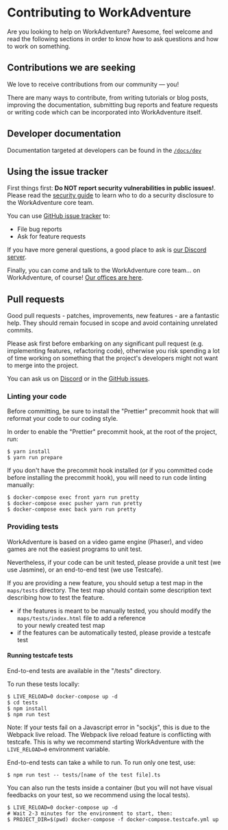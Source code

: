 # Contributing to WorkAdventure

Are you looking to help on WorkAdventure? Awesome, feel welcome and read the following sections in order to know how to 
ask questions and how to work on something.

## Contributions we are seeking

We love to receive contributions from our community — you!

There are many ways to contribute, from writing tutorials or blog posts, improving the documentation, 
submitting bug reports and feature requests or writing code which can be incorporated into WorkAdventure itself.

## Developer documentation

Documentation targeted at developers can be found in the [`/docs/dev`](docs/dev/) 

## Using the issue tracker

First things first: **Do NOT report security vulnerabilities in public issues!**.
Please read the [security guide](SECURITY.md) to learn who to do a security disclosure to the WorkAdventure core team.

You can use [GitHub issue tracker](https://github.com/thecodingmachine/workadventure/issues) to:

- File bug reports
- Ask for feature requests

If you have more general questions, a good place to ask is [our Discord server](https://discord.gg/YGtngdh9gt).

Finally, you can come and talk to the WorkAdventure core team... on WorkAdventure, of course! [Our offices are here](https://play.staging.workadventu.re/@/tcm/workadventure/wa-village).

## Pull requests

Good pull requests - patches, improvements, new features - are a fantastic help. They should remain focused in scope 
and avoid containing unrelated commits.

Please ask first before embarking on any significant pull request (e.g. implementing features, refactoring code), 
otherwise you risk spending a lot of time working on something that the project's developers might not want to merge 
into the project.

You can ask us on [Discord](https://discord.gg/YGtngdh9gt) or in the [GitHub issues](https://github.com/thecodingmachine/workadventure/issues).

### Linting your code

Before committing, be sure to install the "Prettier" precommit hook that will reformat your code to our coding style.

In order to enable the "Prettier" precommit hook, at the root of the project, run:

```console
$ yarn install
$ yarn run prepare
```

If you don't have the precommit hook installed (or if you committed code before installing the precommit hook), you will need 
to run code linting manually:

```console
$ docker-compose exec front yarn run pretty
$ docker-compose exec pusher yarn run pretty
$ docker-compose exec back yarn run pretty
```

### Providing tests

WorkAdventure is based on a video game engine (Phaser), and video games are not the easiest programs to unit test.

Nevertheless, if your code can be unit tested, please provide a unit test (we use Jasmine), or an end-to-end test (we use Testcafe).

If you are providing a new feature, you should setup a test map in the `maps/tests` directory. The test map should contain
some description text describing how to test the feature.

* if the features is meant to be manually tested, you should modify the `maps/tests/index.html` file to add a reference  
  to your newly created test map
* if the features can be automatically tested, please provide a testcafe test

#### Running testcafe tests

End-to-end tests are available in the "/tests" directory.

To run these tests locally:

```console
$ LIVE_RELOAD=0 docker-compose up -d
$ cd tests
$ npm install
$ npm run test
```

Note: If your tests fail on a Javascript error in "sockjs", this is due to the
Webpack live reload. The Webpack live reload feature is conflicting with testcafe. This is why we recommend starting 
WorkAdventure with the `LIVE_RELOAD=0` environment variable. 

End-to-end tests can take a while to run. To run only one test, use:

```console
$ npm run test -- tests/[name of the test file].ts
```

You can also run the tests inside a container (but you will not have visual feedbacks on your test, so we recommend using
the local tests).

```console
$ LIVE_RELOAD=0 docker-compose up -d
# Wait 2-3 minutes for the environment to start, then:
$ PROJECT_DIR=$(pwd) docker-compose -f docker-compose.testcafe.yml up
```
